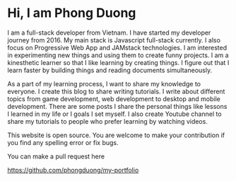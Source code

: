 # Hi, I am Phong Duong

I am a full-stack developer from Vietnam. I have started my developer journey from 2016. My main stack is Javascript full-stack currently. I also focus on Progressive Web App and JAMstack technologies. I am interested in experimenting new things and using them to create funny projects. I am a kinesthetic learner so that I like learning by creating things. I figure out that I learn faster by building things and reading documents simultaneously.

As a part of my learning process, I want to share my knowledge to everyone. I create this blog to share writing tutorials. I write about different topics from game development, web development to desktop and mobile development. There are some posts I share the personal things like lessons I learned in my life or I goals I set myself. I also create Youtube channel to share my tutorials to people who prefer learning by watching videos.

This website is open source. You are welcome to make your contribution if you find any spelling error or fix bugs. 

You can make a pull request here

<https://github.com/phongduong/my-portfolio>